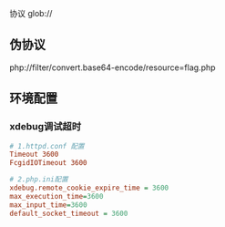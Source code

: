 协议
glob://


## 伪协议
php://filter/convert.base64-encode/resource=flag.php


## 环境配置

### xdebug调试超时
```ini
# 1.httpd.conf 配置
Timeout 3600
FcgidIOTimeout 3600

# 2.php.ini配置
xdebug.remote_cookie_expire_time = 3600
max_execution_time=3600
max_input_time=3600
default_socket_timeout = 3600
```